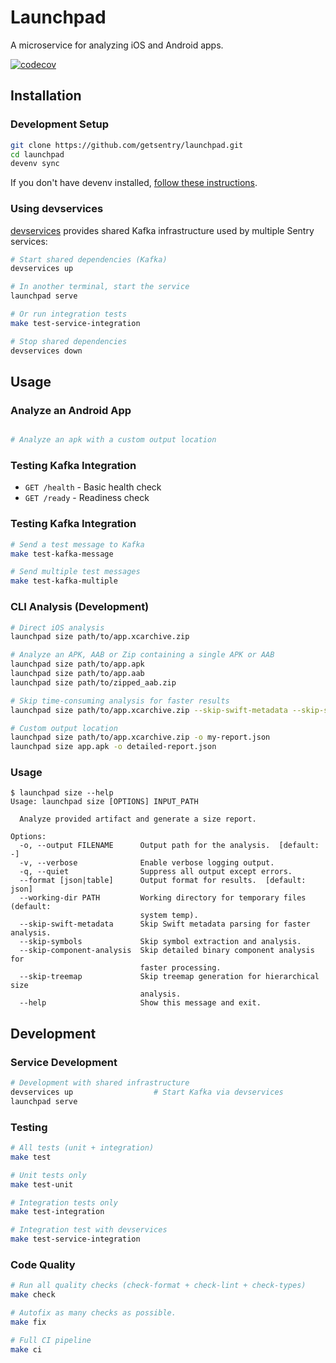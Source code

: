 # Launchpad

A microservice for analyzing iOS and Android apps.

[![codecov](https://codecov.io/gh/getsentry/launchpad/graph/badge.svg?token=iF5K92yaUu)](https://codecov.io/gh/getsentry/launchpad)

## Installation

### Development Setup

```bash
git clone https://github.com/getsentry/launchpad.git
cd launchpad
devenv sync
```

If you don't have devenv installed, [follow these instructions](https://github.com/getsentry/devenv#install).

### Using devservices

[devservices](https://github.com/getsentry/devservices) provides shared Kafka infrastructure used by multiple Sentry services:

```bash
# Start shared dependencies (Kafka)
devservices up

# In another terminal, start the service
launchpad serve

# Or run integration tests
make test-service-integration

# Stop shared dependencies
devservices down
```

## Usage

### Analyze an Android App

```bash

# Analyze an apk with a custom output location
```

### Testing Kafka Integration

- `GET /health` - Basic health check
- `GET /ready` - Readiness check

### Testing Kafka Integration

```bash
# Send a test message to Kafka
make test-kafka-message

# Send multiple test messages
make test-kafka-multiple
```

### CLI Analysis (Development)

```bash
# Direct iOS analysis
launchpad size path/to/app.xcarchive.zip

# Analyze an APK, AAB or Zip containing a single APK or AAB
launchpad size path/to/app.apk
launchpad size path/to/app.aab
launchpad size path/to/zipped_aab.zip

# Skip time-consuming analysis for faster results
launchpad size path/to/app.xcarchive.zip --skip-swift-metadata --skip-symbols

# Custom output location
launchpad size path/to/app.xcarchive.zip -o my-report.json
launchpad size app.apk -o detailed-report.json
```

### Usage

```
$ launchpad size --help
Usage: launchpad size [OPTIONS] INPUT_PATH

  Analyze provided artifact and generate a size report.

Options:
  -o, --output FILENAME      Output path for the analysis.  [default: -]
  -v, --verbose              Enable verbose logging output.
  -q, --quiet                Suppress all output except errors.
  --format [json|table]      Output format for results.  [default: json]
  --working-dir PATH         Working directory for temporary files (default:
                             system temp).
  --skip-swift-metadata      Skip Swift metadata parsing for faster analysis.
  --skip-symbols             Skip symbol extraction and analysis.
  --skip-component-analysis  Skip detailed binary component analysis for
                             faster processing.
  --skip-treemap             Skip treemap generation for hierarchical size
                             analysis.
  --help                     Show this message and exit.
```

## Development

### Service Development

```bash
# Development with shared infrastructure
devservices up                  # Start Kafka via devservices
launchpad serve
```

### Testing

```bash
# All tests (unit + integration)
make test

# Unit tests only
make test-unit

# Integration tests only
make test-integration

# Integration test with devservices
make test-service-integration
```

### Code Quality

```bash
# Run all quality checks (check-format + check-lint + check-types)
make check

# Autofix as many checks as possible.
make fix

# Full CI pipeline
make ci
```
